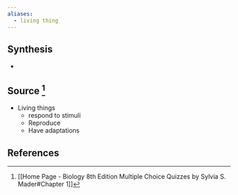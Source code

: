 ```yaml
---
aliases:
  - living thing
---
```

## Synthesis
- 
## Source [^1]
- Living things
	- respond to stimuli
	- Reproduce
	- Have adaptations
## References

[^1]: [[Home Page - Biology 8th Edition Multiple Choice Quizzes by Sylvia S. Mader#Chapter 1]]